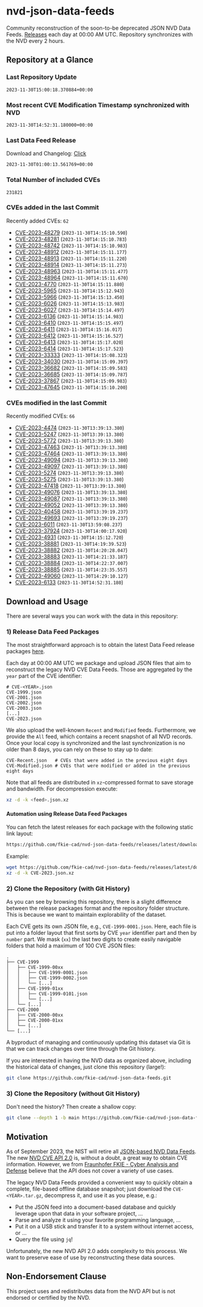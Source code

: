 # nvd-json-data-feeds

Community reconstruction of the soon-to-be deprecated JSON NVD Data Feeds. 
[Releases](https://github.com/fkie-cad/nvd-json-data-feeds/releases/latest) each day at 00:00 AM UTC.
Repository synchronizes with the NVD every 2 hours.

## Repository at a Glance

### Last Repository Update

```plain
2023-11-30T15:00:18.370884+00:00
```

### Most recent CVE Modification Timestamp synchronized with NVD

```plain
2023-11-30T14:52:31.180000+00:00
```

### Last Data Feed Release

Download and Changelog: [Click](https://github.com/fkie-cad/nvd-json-data-feeds/releases/latest)

```plain
2023-11-30T01:00:13.561769+00:00
```

### Total Number of included CVEs

```plain
231821
```

### CVEs added in the last Commit

Recently added CVEs: `62`

* [CVE-2023-48279](CVE-2023/CVE-2023-482xx/CVE-2023-48279.json) (`2023-11-30T14:15:10.590`)
* [CVE-2023-48281](CVE-2023/CVE-2023-482xx/CVE-2023-48281.json) (`2023-11-30T14:15:10.783`)
* [CVE-2023-48742](CVE-2023/CVE-2023-487xx/CVE-2023-48742.json) (`2023-11-30T14:15:10.983`)
* [CVE-2023-48912](CVE-2023/CVE-2023-489xx/CVE-2023-48912.json) (`2023-11-30T14:15:11.177`)
* [CVE-2023-48913](CVE-2023/CVE-2023-489xx/CVE-2023-48913.json) (`2023-11-30T14:15:11.220`)
* [CVE-2023-48914](CVE-2023/CVE-2023-489xx/CVE-2023-48914.json) (`2023-11-30T14:15:11.273`)
* [CVE-2023-48963](CVE-2023/CVE-2023-489xx/CVE-2023-48963.json) (`2023-11-30T14:15:11.477`)
* [CVE-2023-48964](CVE-2023/CVE-2023-489xx/CVE-2023-48964.json) (`2023-11-30T14:15:11.670`)
* [CVE-2023-4770](CVE-2023/CVE-2023-47xx/CVE-2023-4770.json) (`2023-11-30T14:15:11.880`)
* [CVE-2023-5965](CVE-2023/CVE-2023-59xx/CVE-2023-5965.json) (`2023-11-30T14:15:12.943`)
* [CVE-2023-5966](CVE-2023/CVE-2023-59xx/CVE-2023-5966.json) (`2023-11-30T14:15:13.450`)
* [CVE-2023-6026](CVE-2023/CVE-2023-60xx/CVE-2023-6026.json) (`2023-11-30T14:15:13.983`)
* [CVE-2023-6027](CVE-2023/CVE-2023-60xx/CVE-2023-6027.json) (`2023-11-30T14:15:14.497`)
* [CVE-2023-6136](CVE-2023/CVE-2023-61xx/CVE-2023-6136.json) (`2023-11-30T14:15:14.983`)
* [CVE-2023-6410](CVE-2023/CVE-2023-64xx/CVE-2023-6410.json) (`2023-11-30T14:15:15.497`)
* [CVE-2023-6411](CVE-2023/CVE-2023-64xx/CVE-2023-6411.json) (`2023-11-30T14:15:16.017`)
* [CVE-2023-6412](CVE-2023/CVE-2023-64xx/CVE-2023-6412.json) (`2023-11-30T14:15:16.527`)
* [CVE-2023-6413](CVE-2023/CVE-2023-64xx/CVE-2023-6413.json) (`2023-11-30T14:15:17.020`)
* [CVE-2023-6414](CVE-2023/CVE-2023-64xx/CVE-2023-6414.json) (`2023-11-30T14:15:17.523`)
* [CVE-2023-33333](CVE-2023/CVE-2023-333xx/CVE-2023-33333.json) (`2023-11-30T14:15:08.323`)
* [CVE-2023-34030](CVE-2023/CVE-2023-340xx/CVE-2023-34030.json) (`2023-11-30T14:15:09.397`)
* [CVE-2023-36682](CVE-2023/CVE-2023-366xx/CVE-2023-36682.json) (`2023-11-30T14:15:09.583`)
* [CVE-2023-36685](CVE-2023/CVE-2023-366xx/CVE-2023-36685.json) (`2023-11-30T14:15:09.787`)
* [CVE-2023-37867](CVE-2023/CVE-2023-378xx/CVE-2023-37867.json) (`2023-11-30T14:15:09.983`)
* [CVE-2023-47645](CVE-2023/CVE-2023-476xx/CVE-2023-47645.json) (`2023-11-30T14:15:10.200`)


### CVEs modified in the last Commit

Recently modified CVEs: `66`

* [CVE-2023-4474](CVE-2023/CVE-2023-44xx/CVE-2023-4474.json) (`2023-11-30T13:39:13.380`)
* [CVE-2023-5247](CVE-2023/CVE-2023-52xx/CVE-2023-5247.json) (`2023-11-30T13:39:13.380`)
* [CVE-2023-5772](CVE-2023/CVE-2023-57xx/CVE-2023-5772.json) (`2023-11-30T13:39:13.380`)
* [CVE-2023-47463](CVE-2023/CVE-2023-474xx/CVE-2023-47463.json) (`2023-11-30T13:39:13.380`)
* [CVE-2023-47464](CVE-2023/CVE-2023-474xx/CVE-2023-47464.json) (`2023-11-30T13:39:13.380`)
* [CVE-2023-49094](CVE-2023/CVE-2023-490xx/CVE-2023-49094.json) (`2023-11-30T13:39:13.380`)
* [CVE-2023-49097](CVE-2023/CVE-2023-490xx/CVE-2023-49097.json) (`2023-11-30T13:39:13.380`)
* [CVE-2023-5274](CVE-2023/CVE-2023-52xx/CVE-2023-5274.json) (`2023-11-30T13:39:13.380`)
* [CVE-2023-5275](CVE-2023/CVE-2023-52xx/CVE-2023-5275.json) (`2023-11-30T13:39:13.380`)
* [CVE-2023-47418](CVE-2023/CVE-2023-474xx/CVE-2023-47418.json) (`2023-11-30T13:39:13.380`)
* [CVE-2023-49076](CVE-2023/CVE-2023-490xx/CVE-2023-49076.json) (`2023-11-30T13:39:13.380`)
* [CVE-2023-49087](CVE-2023/CVE-2023-490xx/CVE-2023-49087.json) (`2023-11-30T13:39:13.380`)
* [CVE-2023-49052](CVE-2023/CVE-2023-490xx/CVE-2023-49052.json) (`2023-11-30T13:39:13.380`)
* [CVE-2023-40458](CVE-2023/CVE-2023-404xx/CVE-2023-40458.json) (`2023-11-30T13:39:19.237`)
* [CVE-2023-49693](CVE-2023/CVE-2023-496xx/CVE-2023-49693.json) (`2023-11-30T13:39:19.237`)
* [CVE-2023-6011](CVE-2023/CVE-2023-60xx/CVE-2023-6011.json) (`2023-11-30T13:59:08.237`)
* [CVE-2023-37924](CVE-2023/CVE-2023-379xx/CVE-2023-37924.json) (`2023-11-30T14:00:17.920`)
* [CVE-2023-4931](CVE-2023/CVE-2023-49xx/CVE-2023-4931.json) (`2023-11-30T14:15:12.720`)
* [CVE-2023-38881](CVE-2023/CVE-2023-388xx/CVE-2023-38881.json) (`2023-11-30T14:19:39.523`)
* [CVE-2023-38882](CVE-2023/CVE-2023-388xx/CVE-2023-38882.json) (`2023-11-30T14:20:28.047`)
* [CVE-2023-38883](CVE-2023/CVE-2023-388xx/CVE-2023-38883.json) (`2023-11-30T14:21:33.187`)
* [CVE-2023-38884](CVE-2023/CVE-2023-388xx/CVE-2023-38884.json) (`2023-11-30T14:22:37.007`)
* [CVE-2023-38885](CVE-2023/CVE-2023-388xx/CVE-2023-38885.json) (`2023-11-30T14:23:35.557`)
* [CVE-2023-49060](CVE-2023/CVE-2023-490xx/CVE-2023-49060.json) (`2023-11-30T14:29:10.127`)
* [CVE-2023-6133](CVE-2023/CVE-2023-61xx/CVE-2023-6133.json) (`2023-11-30T14:52:31.180`)


## Download and Usage

There are several ways you can work with the data in this repository:

### 1) Release Data Feed Packages

The most straightforward approach is to obtain the latest Data Feed release packages [here](https://github.com/fkie-cad/nvd-json-data-feeds/releases/latest).

Each day at 00:00 AM UTC we package and upload JSON files that aim to reconstruct the legacy NVD CVE Data Feeds.
Those are aggregated by the `year` part of the CVE identifier:

```
# CVE-<YEAR>.json
CVE-1999.json
CVE-2001.json
CVE-2002.json
CVE-2003.json
[...]
CVE-2023.json
```

We also upload the well-known `Recent` and `Modified` feeds.
Furthermore, we provide the `All` feed, which contains a recent snapshot of all NVD records.
Once your local copy is synchronized and the last synchronization is no older than 8 days, you can rely on these to stay up to date:

```plain
CVE-Recent.json   # CVEs that were added in the previous eight days
CVE-Modified.json # CVEs that were modified or added in the previous eight days
```

Note that all feeds are distributed in `xz`-compressed format to save storage and bandwidth.
For decompression execute:

```sh
xz -d -k <feed>.json.xz
```


#### Automation using Release Data Feed Packages

You can fetch the latest releases for each package with the following static link layout:

```sh
https://github.com/fkie-cad/nvd-json-data-feeds/releases/latest/download/CVE-<YEAR>.json.xz
```

Example:

```sh
wget https://github.com/fkie-cad/nvd-json-data-feeds/releases/latest/download/CVE-2023.json.xz
xz -d -k CVE-2023.json.xz
```

### 2) Clone the Repository (with Git History)

As you can see by browsing this repository, there is a slight difference between the release packages format and the repository folder structure.
This is because we want to maintain explorability of the dataset.

Each CVE gets its own JSON file, e.g., `CVE-1999-0001.json`.
Here, each file is put into a folder layout that first sorts by CVE `year` identifier part and then by `number` part.
We mask (`xx`) the last two digits to create easily navigable folders that hold a maximum of 100 CVE JSON files:

```plain
.
├── CVE-1999
│   ├── CVE-1999-00xx
│   │   ├── CVE-1999-0001.json
│   │   ├── CVE-1999-0002.json
│   │   └── [...]
│   ├── CVE-1999-01xx
│   │   ├── CVE-1999-0101.json
│   │   └── [...]
│   └── [...]
├── CVE-2000
│   ├── CVE-2000-00xx
│   ├── CVE-2000-01xx
│   └── [...]
└── [...]
```

A byproduct of managing and continuously updating this dataset via Git is that we can track changes over time through the Git history.

If you are interested in having the NVD data as organized above, including the historical data of changes, just clone this repository (large!):

```sh
git clone https://github.com/fkie-cad/nvd-json-data-feeds.git
```

### 3) Clone the Repository (without Git History)

Don't need the history? Then create a shallow copy:

```sh
git clone --depth 1 -b main https://github.com/fkie-cad/nvd-json-data-feeds.git
```

## Motivation

As of September 2023, the NIST will retire all [JSON-based NVD Data Feeds](https://nvd.nist.gov/vuln/data-feeds#divRetirementBanner-1).
The new [NVD CVE API 2.0](https://nvd.nist.gov/developers/vulnerabilities) is, without a doubt, a great way to obtain CVE information.
However, we from [Fraunhofer FKIE - Cyber Analysis and Defense](https://www.fkie.fraunhofer.de/en/departments/cad.html) believe that the API does not cover a variety of use cases.

The legacy NVD Data Feeds provided a convenient way to quickly obtain a complete, file-based offline database snapshot; just download the `CVE-<YEAR>.tar.gz`, decompress it, and use it as you please, e.g.:

* Put the JSON feed into a document-based database and quickly leverage upon that data in your software project, ...
* Parse and analyze it using your favorite programming language, ...
* Put it on a USB stick and transfer it to a system without internet access, or ...
* Query the file using `jq`!

Unfortunately, the new NVD API 2.0 adds complexity to this process.
We want to preserve ease of use by reconstructing these data sources.

## Non-Endorsement Clause

This project uses and redistributes data from the NVD API but is not endorsed or certified by the NVD.